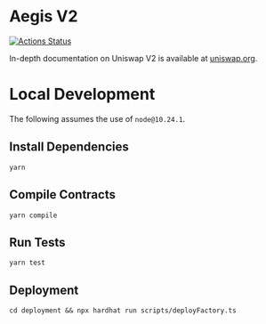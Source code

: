 # Aegis V2

[![Actions Status](https://github.com/Uniswap/uniswap-v2-core/workflows/CI/badge.svg)](https://github.com/Uniswap/uniswap-v2-core/actions)

In-depth documentation on Uniswap V2 is available at [uniswap.org](https://uniswap.org/docs).

# Local Development

The following assumes the use of `node@10.24.1`.

## Install Dependencies

`yarn`

## Compile Contracts

`yarn compile`

## Run Tests

`yarn test`

## Deployment

`cd deployment && npx hardhat run scripts/deployFactory.ts`